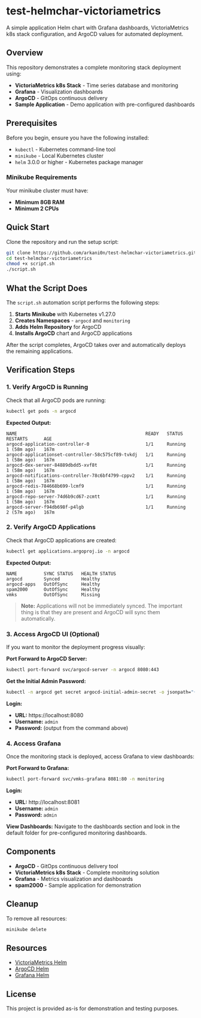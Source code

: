 # test-helmchar-victoriametrics

A simple application Helm chart with Grafana dashboards, VictoriaMetrics k8s stack configuration, and ArgoCD values for automated deployment.

## Overview

This repository demonstrates a complete monitoring stack deployment using:
- **VictoriaMetrics k8s Stack** - Time series database and monitoring
- **Grafana** - Visualization dashboards
- **ArgoCD** - GitOps continuous delivery
- **Sample Application** - Demo application with pre-configured dashboards

## Prerequisites

Before you begin, ensure you have the following installed:

- `kubectl` - Kubernetes command-line tool
- `minikube` - Local Kubernetes cluster
- `helm` 3.0.0 or higher - Kubernetes package manager

### Minikube Requirements

Your minikube cluster must have:
- **Minimum 8GB RAM**
- **Minimum 2 CPUs**

## Quick Start

Clone the repository and run the setup script:

```bash
git clone https://github.com/arkani0n/test-helmchar-victoriametrics.git
cd test-helmchar-victoriametrics
chmod +x script.sh
./script.sh
```

## What the Script Does

The `script.sh` automation script performs the following steps:

1. **Starts Minikube** with Kubernetes v1.27.0
2. **Creates Namespaces** - `argocd` and `monitoring`
3. **Adds Helm Repository** for ArgoCD
4. **Installs ArgoCD** chart and ArgoCD applications

After the script completes, ArgoCD takes over and automatically deploys the remaining applications.

## Verification Steps

### 1. Verify ArgoCD is Running

Check that all ArgoCD pods are running:

```bash
kubectl get pods -n argocd
```

**Expected Output:**

```
NAME                                                READY   STATUS    RESTARTS      AGE
argocd-application-controller-0                     1/1     Running   1 (58m ago)   167m
argocd-applicationset-controller-58c575cf89-tvkdj   1/1     Running   1 (58m ago)   167m
argocd-dex-server-84889dbdd5-xvf8t                  1/1     Running   1 (58m ago)   167m
argocd-notifications-controller-78c6bf4799-cppv2    1/1     Running   1 (58m ago)   167m
argocd-redis-784668b699-lcmf9                       1/1     Running   1 (58m ago)   167m
argocd-repo-server-74d6b9cd67-zcmtt                 1/1     Running   1 (58m ago)   167m
argocd-server-f94db698f-p4lgb                       1/1     Running   2 (57m ago)   167m
```

### 2. Verify ArgoCD Applications

Check that ArgoCD applications are created:

```bash
kubectl get applications.argoproj.io -n argocd
```

**Expected Output:**

```
NAME          SYNC STATUS   HEALTH STATUS
argocd        Synced        Healthy
argocd-apps   OutOfSync     Healthy
spam2000      OutOfSync     Healthy
vmks          OutOfSync     Missing
```

> **Note:** Applications will not be immediately synced. The important thing is that they are present and ArgoCD will sync them automatically.

### 3. Access ArgoCD UI (Optional)

If you want to monitor the deployment progress visually:

**Port Forward to ArgoCD Server:**

```bash
kubectl port-forward svc/argocd-server -n argocd 8080:443
```

**Get the Initial Admin Password:**

```bash
kubectl -n argocd get secret argocd-initial-admin-secret -o jsonpath="{.data.password}" | base64 -d
```

**Login:**
- **URL:** https://localhost:8080
- **Username:** `admin`
- **Password:** (output from the command above)

### 4. Access Grafana

Once the monitoring stack is deployed, access Grafana to view dashboards:

**Port Forward to Grafana:**

```bash
kubectl port-forward svc/vmks-grafana 8081:80 -n monitoring
```

**Login:**
- **URL:** http://localhost:8081
- **Username:** `admin`
- **Password:** `admin`

**View Dashboards:**
Navigate to the dashboards section and look in the default folder for pre-configured monitoring dashboards.

## Components

- **ArgoCD** - GitOps continuous delivery tool
- **VictoriaMetrics k8s Stack** - Complete monitoring solution
- **Grafana** - Metrics visualization and dashboards
- **spam2000** - Sample application for demonstration

## Cleanup

To remove all resources:

```bash
minikube delete
```

## Resources

- [VictoriaMetrics Helm](https://docs.victoriametrics.com/)
- [ArgoCD Helm](https://argo-cd.readthedocs.io/)
- [Grafana Helm](https://grafana.com/docs/)


## License

This project is provided as-is for demonstration and testing purposes.
